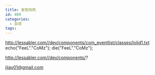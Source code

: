 ```yaml
---
title: 发现肉鸡
id: 409
categories:
  - 杂项
tags:
---
```


http://lessabler.com//dev/components/com_eventlist/classes/lolid1.txt
echo("FeeL"."CoMz"); die("FeeL"."CoMz");

http://lessabler.com//dev/components/?

jijay01@gmail.com
